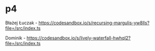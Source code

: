 # p4
Błażej Łuczak - https://codesandbox.io/s/recursing-margulis-yw8lls?file=/src/index.ts

Dominik - https://codesandbox.io/s/lively-waterfall-hwhql2?file=/src/index.ts
